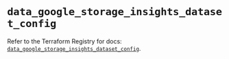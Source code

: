 # `data_google_storage_insights_dataset_config`

Refer to the Terraform Registry for docs: [`data_google_storage_insights_dataset_config`](https://registry.terraform.io/providers/hashicorp/google/6.49.1/docs/data-sources/storage_insights_dataset_config).
